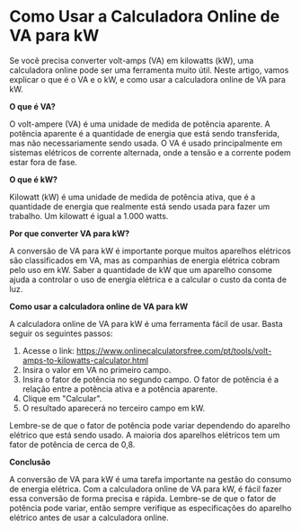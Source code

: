 Como Usar a Calculadora Online de VA para kW
============================================

Se você precisa converter volt-amps (VA) em kilowatts (kW), uma calculadora online pode ser uma ferramenta muito útil. Neste artigo, vamos explicar o que é o VA e o kW, e como usar a calculadora online de VA para kW.

**O que é VA?**

O volt-ampere (VA) é uma unidade de medida de potência aparente. A potência aparente é a quantidade de energia que está sendo transferida, mas não necessariamente sendo usada. O VA é usado principalmente em sistemas elétricos de corrente alternada, onde a tensão e a corrente podem estar fora de fase.

**O que é kW?**

Kilowatt (kW) é uma unidade de medida de potência ativa, que é a quantidade de energia que realmente está sendo usada para fazer um trabalho. Um kilowatt é igual a 1.000 watts.

**Por que converter VA para kW?**

A conversão de VA para kW é importante porque muitos aparelhos elétricos são classificados em VA, mas as companhias de energia elétrica cobram pelo uso em kW. Saber a quantidade de kW que um aparelho consome ajuda a controlar o uso de energia elétrica e a calcular o custo da conta de luz.

**Como usar a calculadora online de VA para kW**

A calculadora online de VA para kW é uma ferramenta fácil de usar. Basta seguir os seguintes passos:

1. Acesse o link: <https://www.onlinecalculatorsfree.com/pt/tools/volt-amps-to-kilowatts-calculator.html>
2. Insira o valor em VA no primeiro campo.
3. Insira o fator de potência no segundo campo. O fator de potência é a relação entre a potência ativa e a potência aparente.
4. Clique em "Calcular".
5. O resultado aparecerá no terceiro campo em kW.

Lembre-se de que o fator de potência pode variar dependendo do aparelho elétrico que está sendo usado. A maioria dos aparelhos elétricos tem um fator de potência de cerca de 0,8.

**Conclusão**

A conversão de VA para kW é uma tarefa importante na gestão do consumo de energia elétrica. Com a calculadora online de VA para kW, é fácil fazer essa conversão de forma precisa e rápida. Lembre-se de que o fator de potência pode variar, então sempre verifique as especificações do aparelho elétrico antes de usar a calculadora online.